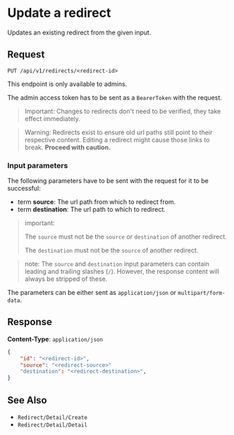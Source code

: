# Update a redirect

Updates an existing redirect from the given input.

## Request

    PUT /api/v1/redirects/<redirect-id>

This endpoint is only available to admins.

The admin access token has to be sent as a `BearerToken` with the request.

> Important: Changes to redirects don't need to be verified, they take effect immediately.

> Warning: Redirects exist to ensure old url paths still point to their respective content. Editing a redirect might cause those links to break. **Proceed with caution.**

### Input parameters

The following parameters have to be sent with the request for it to be successful:

- term **source**: The url path from which to redirect from.
- term **destination**: The url path to which to redirect.

> important: 
>
> The `source` must not be the `source` or `destination` of another redirect. 
>
> The `destination` must not be the `source` of another redirect.

> note: The `source` and `destination` input parameters can contain leading and trailing slashes (`/`). However, the response content will always be stripped of these.

The parameters can be either sent as `application/json` or `multipart/form-data`.

## Response

**Content-Type**: `application/json`

```json
{
    "id": "<redirect-id>",
    "source": "<redirect-source>"
    "destination": "<redirect-destination>",
}
```

## See Also

* ``Redirect/Detail/Create``
* ``Redirect/Detail/Detail``
